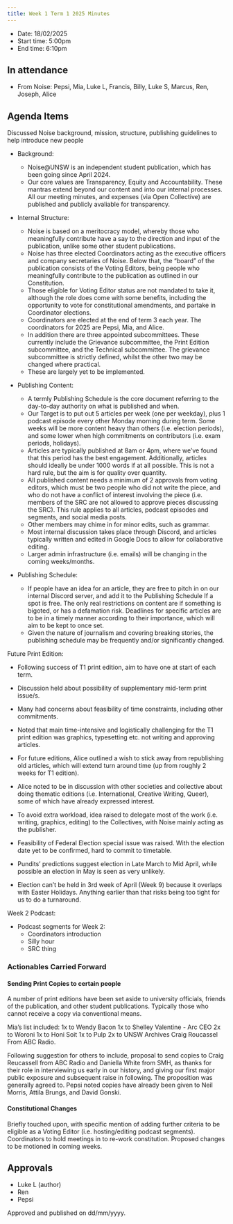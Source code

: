 ```yaml
---
title: Week 1 Term 1 2025 Minutes
---
```


- Date: 18/02/2025
- Start time: 5:00pm
- End time: 6:10pm

## In attendance

- From Noise: Pepsi, Mia, Luke L, Francis, Billy, Luke S, Marcus, Ren, Joseph, Alice

## Agenda Items

Discussed Noise background, mission, structure, publishing guidelines to help introduce new people

- Background:
  - Noise@UNSW is an independent student publication, which has been going since April 2024.
  - Our core values are Transparency, Equity and Accountability. These mantras extend beyond our content and into our internal processes. All our meeting minutes, and expenses (via Open Collective) are published and publicly avaliable for transparency.

- Internal Structure:
  - Noise is based on a meritocracy model, whereby those who meaningfully contribute have a say to the direction and input of the publication, unlike some other student publications.
  - Noise has three elected Coordinators acting as the executive officers and company secretaries of Noise. Below that, the “board” of the publication consists of the Voting Editors, being people who meaningfully contribute to the publication as outlined in our Constitution.
  - Those eligible for Voting Editor status are not mandated to take it, although the role does come with some benefits, including the opportunity to vote for constitutional amendments, and partake in Coordinator elections.
  - Coordinators are elected at the end of term 3 each year. The coordinators for 2025 are Pepsi, Mia, and Alice.
  - In addition there are three appointed subcommittees. These currently include the Grievance subcommittee, the Print Edition subcommittee, and the Technical subcommittee. The grievance subcommittee is strictly defined, whilst the other two may be changed where practical.
  - These are largely yet to be implemented. 

- Publishing Content:
  - A termly Publishing Schedule is the core document referring to the day-to-day authority on what is published and when.
  - Our Target is to put out 5 articles per week (one per weekday), plus 1 podcast episode every other Monday morning during term. Some weeks will be more content heavy than others (i.e. election periods), and some lower when high commitments on contributors (i.e. exam periods, holidays). 
  - Articles are typically published at 8am or 4pm, where we’ve found that this period has the best engagement. Additionally, articles should ideally be under 1000 words if at all possible. This is not a hard rule, but the aim is for quality over quantity.
  - All published content needs a minimum of 2 approvals from voting editors, which must be two people who did not write the piece, and who do not have a conflict of interest involving the piece (i.e. members of the SRC are not allowed to approve pieces discussing the SRC). This rule applies to all articles, podcast episodes and segments, and social media posts. 
  - Other members may chime in for minor edits, such as grammar.
  - Most internal discussion takes place through Discord, and articles typically written and edited in Google Docs to allow for collaborative editing.
  - Larger admin infrastructure (i.e. emails) will be changing in the coming weeks/months.

- Publishing Schedule:
  - If people have an idea for an article, they are free to pitch in on our internal Discord server, and add it to the Publishing Schedule If a spot is free. The only real restrictions on content are if something is bigoted, or has a defamation risk. Deadlines for specific articles are to be in a timely manner according to their importance, which will aim to be kept to once set.
  - Given the nature of journalism and covering breaking stories, the publishing schedule may be frequently and/or significantly changed. 

Future Print Edition:
- Following success of T1 print edition, aim to have one at start of each term.
- Discussion held about possibility of supplementary mid-term print issue/s. 
- Many had concerns about feasibility of time constraints, including other commitments. 
- Noted that main time-intensive and logistically challenging for the T1 print edition was graphics, typesetting etc. not writing and approving articles.
- For future editions, Alice outlined a wish to stick away from republishing old articles, which will extend turn around time (up from roughly 2 weeks for T1 edition).

- Alice noted to be in discussion with other societies and collective about doing thematic editions (i.e. International, Creative Writing, Queer), some of which have already expressed interest.
- To avoid extra workload, idea raised to delegate most of the work (i.e. writing, graphics, editing) to the Collectives, with Noise mainly acting as the publisher. 

- Feasibility of Federal Election special issue was raised. With the election date yet to be confirmed, hard to commit to timetable.
- Pundits’ predictions suggest election in Late March to Mid April, while possible an election in May is seen as very unlikely. 
- Election can’t be held in 3rd week of April (Week 9) because it overlaps with Easter Holidays. Anything earlier than that risks being too tight for us to do a turnaround.

Week 2 Podcast:
- Podcast segments for Week 2:
  - Coordinators introduction
  - Silly hour
  - SRC thing

### Actionables Carried Forward

#### Sending Print Copies to certain people

A number of print editions have been set aside to university officials, friends of the publication, and other student publications. Typically those who cannot receive a copy via conventional means. 

Mia’s list included:
1x to Wendy Bacon
1x to Shelley Valentine - Arc CEO
2x to Woroni
1x to Honi Soit
1x to Pulp
2x to UNSW Archives
Craig Roucassel From ABC Radio. 

Following suggestion for others to include, proposal to send copies to Craig Reucassell from ABC Radio and Daniella White from SMH, as thanks for their role in interviewing us early in our history, and giving our first major public exposure and subsequent raise in following. The proposition was generally agreed to. 
Pepsi noted copies have already been given to Neil Morris, Attila Brungs, and David Gonski.

#### Constitutional Changes

Briefly touched upon, with specific mention of adding further criteria to be eligible as a Voting Editor (i.e. hosting/editing podcast segments). Coordinators to hold meetings in to re-work constitution. Proposed changes to be motioned in coming weeks.

## Approvals

- Luke L (author)
- Ren
- Pepsi

Approved and published on dd/mm/yyyy.